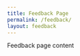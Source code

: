 ```yaml
---
title: Feedback Page
permalink: /feedback/
layout: feedback
---
```


Feedback page content

<div id="feedback-form1"></div>